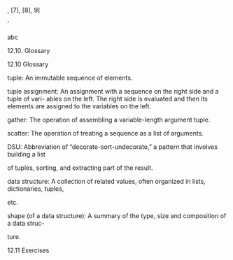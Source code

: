 , [7], [8], 9]

’

abc

12.10. Glossary

12.10 Glossary

tuple: An immutable sequence of elements.

tuple assignment: An assignment with a sequence on the right side and a tuple of vari- ables on the left. The right side is evaluated and then its elements are assigned to the variables on the left.

gather: The operation of assembling a variable-length argument tuple.

scatter: The operation of treating a sequence as a list of arguments.

DSU: Abbreviation of “decorate-sort-undecorate,” a pattern that involves building a list

of tuples, sorting, and extracting part of the result.

data structure: A collection of related values, often organized in lists, dictionaries, tuples,

etc.

shape (of a data structure): A summary of the type, size and composition of a data struc-

ture.

12.11 Exercises